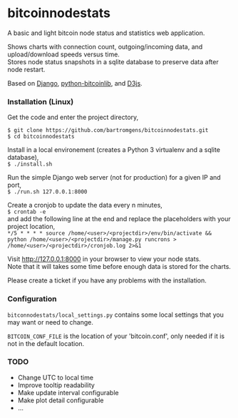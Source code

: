 # bitcoinnodestats

A basic and light bitcoin node status and statistics web application.

Shows charts with connection count, outgoing/incoming data, and upload/download speeds versus time.  
Stores node status snapshots in a sqlite database to preserve data after node restart.

Based on [Django](https://www.djangoproject.com/), [python-bitcoinlib](https://github.com/petertodd/python-bitcoinlib), and [D3js](https://github.com/mbostock/d3).

### Installation (Linux)
Get the code and enter the project directory,  
```
$ git clone https://github.com/bartromgens/bitcoinnodestats.git
$ cd bitcoinnodestats
```

Install in a local environement (creates a Python 3 virtualenv and a sqlite database),  
```$ ./install.sh```

Run the simple Django web server (not for production) for a given IP and port,  
```$ ./run.sh 127.0.0.1:8000```

Create a cronjob to update the data every n minutes,  
```$ crontab -e```  
and add the following line at the end and replace the placeholders with your project location,  
```*/5 * * * * source /home/<user>/<projectdir>/env/bin/activate && python /home/<user>/<projectdir>/manage.py runcrons > /home/<user>/<projectdir>/cronjob.log 2>&1```

Visit http://127.0.0.1:8000 in your browser to view your node stats.  
Note that it will takes some time before enough data is stored for the charts. 

Please create a ticket if you have any problems with the installation.

### Configuration
`bitconnodestats/local_settings.py` contains some local settings that you may want or need to change.

`BITCOIN_CONF_FILE` is the location of your 'bitcoin.conf', only needed if it is not in the default location. 

### TODO
- Change UTC to local time
- Improve tooltip readability
- Make update interval configurable 
- Make plot detail configurable
- ...
